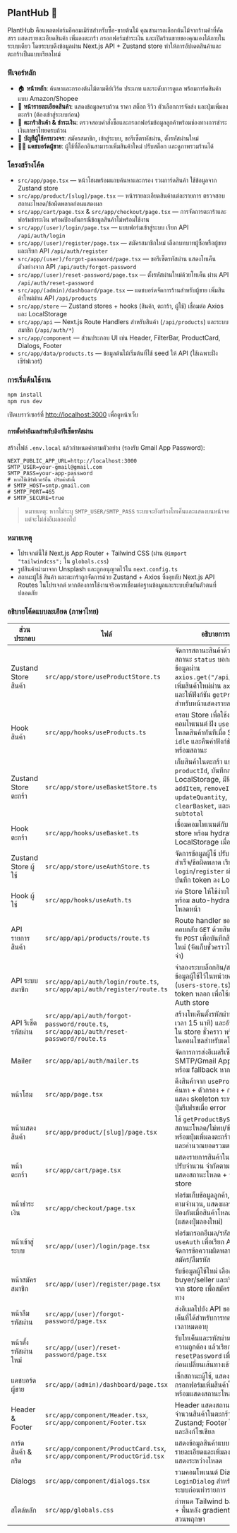 ## PlantHub 🌱

PlantHub คือแพลตฟอร์มอีคอมเมิร์ซสำหรับซื้อ-ขายต้นไม้ คุณสามารถเลือกต้นไม้จากร้านค้าที่คัดสรร แสดงรายละเอียดสินค้า เพิ่มลงตะกร้า กรอกฟอร์มชำระเงิน และเปิดร้านขายของคุณเองได้ภายในระบบเดียว โดยระบบดึงข้อมูลผ่าน Next.js API + Zustand store ทำให้การอัปเดตสินค้าและตะกร้าเป็นแบบเรียลไทม์

### ฟีเจอร์หลัก

- 🏠 **หน้าหลัก**: ค้นหาและกรองต้นไม้ตามคีย์เวิร์ด ประเภท และระดับการดูแล พร้อมการ์ดสินค้าแบบ Amazon/Shopee
- 🌳 **หน้ารายละเอียดสินค้า**: แสดงข้อมูลครบถ้วน ราคา สต็อก รีวิว ตัวเลือกการจัดส่ง และปุ่มเพิ่มลงตะกร้า (ต้องเข้าสู่ระบบก่อน)
- 🛒 **ตะกร้าสินค้า & ชำระเงิน**: ตรวจสอบคำสั่งซื้อและกรอกฟอร์มข้อมูลลูกค้าพร้อมช่องทางการชำระเงินภาษาไทยครบถ้วน
- 👤 **บัญชีผู้ใช้ครบวงจร**: สมัครสมาชิก, เข้าสู่ระบบ, ขอรีเซ็ตรหัสผ่าน, ตั้งรหัสผ่านใหม่
- 🧑‍🌾 **แดชบอร์ดผู้ขาย**: ผู้ใช้ที่ล็อกอินสามารถเพิ่มสินค้าใหม่ ปรับสต็อก และดูภาพรวมร้านได้

### โครงสร้างโค้ด

- `src/app/page.tsx` — หน้าโฮมพร้อมแถบค้นหาและกรอง รวมการ์ดสินค้า ใช้ข้อมูลจาก Zustand store
- `src/app/product/[slug]/page.tsx` — หน้ารายละเอียดสินค้าแต่ละรายการ ตรวจสอบสถานะโหลด/ข้อผิดพลาดก่อนแสดงผล
- `src/app/cart/page.tsx` & `src/app/checkout/page.tsx` — การจัดการตะกร้าและฟอร์มชำระเงิน พร้อมป้องกันกรณีข้อมูลสินค้าไม่พร้อมใช้งาน
- `src/app/(user)/login/page.tsx` — แบบฟอร์มเข้าสู่ระบบ เรียก API `/api/auth/login`
- `src/app/(user)/register/page.tsx` — สมัครสมาชิกใหม่ เลือกบทบาทผู้ซื้อหรือผู้ขาย และเรียก API `/api/auth/register`
- `src/app/(user)/forgot-password/page.tsx` — ขอรีเซ็ตรหัสผ่าน แสดงโทเค็นตัวอย่างจาก API `/api/auth/forgot-password`
- `src/app/(user)/reset-password/page.tsx` — ตั้งรหัสผ่านใหม่ด้วยโทเค็น ผ่าน API `/api/auth/reset-password`
- `src/app/(admin)/dashboard/page.tsx` — แดชบอร์ดจัดการร้านสำหรับผู้ขาย เพิ่มสินค้าใหม่ผ่าน API `/api/products`
- `src/app/store` — Zustand stores + hooks (สินค้า, ตะกร้า, ผู้ใช้) เชื่อมต่อ Axios และ LocalStorage
- `src/app/api` — Next.js Route Handlers สำหรับสินค้า (`/api/products`) และระบบสมาชิก (`/api/auth/*`)
- `src/app/component` — ส่วนประกอบ UI เช่น Header, FilterBar, ProductCard, Dialogs, Footer
- `src/app/data/products.ts` — ข้อมูลต้นไม้เริ่มต้นที่ใช้ seed ให้ API (ใช้เฉพาะฝั่งเซิร์ฟเวอร์)

### การเริ่มต้นใช้งาน

```bash
npm install
npm run dev
```

เปิดเบราว์เซอร์ที่ [http://localhost:3000](http://localhost:3000) เพื่อดูหน้าเว็บ

#### การตั้งค่าอีเมลสำหรับลิงก์รีเซ็ตรหัสผ่าน

สร้างไฟล์ `.env.local` แล้วกำหนดค่าตามตัวอย่าง (รองรับ Gmail App Password):

```env
NEXT_PUBLIC_APP_URL=http://localhost:3000
SMTP_USER=your-gmail@gmail.com
SMTP_PASS=your-app-password
# หากใช้เซิร์ฟเวอร์อื่น ปรับค่าดังนี้
# SMTP_HOST=smtp.gmail.com
# SMTP_PORT=465
# SMTP_SECURE=true
```

> หมายเหตุ: หากไม่ระบุ `SMTP_USER/SMTP_PASS` ระบบจะยังสร้างโทเค็นและแสดงบนหน้าจอ แต่จะไม่ส่งอีเมลออกไป

### หมายเหตุ

- โปรเจกต์นี้ใช้ Next.js App Router + Tailwind CSS (ผ่าน `@import "tailwindcss";` ใน `globals.css`)
- รูปสินค้านำมาจาก Unsplash และถูกอนุญาตไว้ใน `next.config.ts`
- สถานะผู้ใช้ สินค้า และตะกร้าถูกจัดการด้วย Zustand + Axios ซึ่งคุยกับ Next.js API Routes ในโปรเจกต์ หากต้องการใช้งานจริงควรเชื่อมต่อฐานข้อมูลและระบบยืนยันตัวตนที่ปลอดภัย

### อธิบายโค้ดแบบละเอียด (ภาษาไทย)

| ส่วนประกอบ | ไฟล์ | อธิบายการทำงาน |
| --- | --- | --- |
| Zustand Store สินค้า | `src/app/store/useProductStore.ts` | จัดการสถานะสินค้าด้วย Zustand มีสถานะ `status` บอกการโหลด, ดึงข้อมูลผ่าน `axios.get("/api/products")`, เพิ่มสินค้าใหม่ผ่าน `axios.post`, และให้ฟังก์ชัน `getProductBySlug` สำหรับหน้าแสดงรายละเอียด |
| Hook สินค้า | `src/app/hooks/useProducts.ts` | ครอบ Store เพื่อใช้งานในคอมโพเนนต์ ฝัง `useEffect` ให้โหลดสินค้าทันทีเมื่อ Store ยังเป็น `idle` และคืนค่าฟังก์ชัน CRUD พร้อมสถานะ |
| Zustand Store ตะกร้า | `src/app/store/useBasketStore.ts` | เก็บสินค้าในตะกร้า แยกตาม `productId`, บันทึกลง LocalStorage, มีฟังก์ชัน `addItem`, `removeItem`, `updateQuantity`, `clearBasket`, และคำนวณ `subtotal` |
| Hook ตะกร้า | `src/app/hooks/useBasket.ts` | เชื่อมคอมโพเนนต์กับ Basket store พร้อม hydrate จาก LocalStorage เมื่อหน้าโหลด |
| Zustand Store ผู้ใช้ | `src/app/store/useAuthStore.ts` | จัดการข้อมูลผู้ใช้ ปรับสถานะโหลด/สำเร็จ/ข้อผิดพลาด เรียก API `login`/`register` ผ่าน Axios และบันทึก token ลง LocalStorage |
| Hook ผู้ใช้ | `src/app/hooks/useAuth.ts` | ห่อ Store ให้ใช้ง่ายในคอมโพเนนต์ พร้อม auto-hydrate token เมื่อโหลดหน้า |
| API รายการสินค้า | `src/app/api/products/route.ts` | Route handler ของ Next.js ที่ตอบกลับ `GET` ด้วยสินค้าตัวอย่าง และรับ `POST` เพื่อบันทึกสินค้าจากผู้ขายใหม่ (จัดเก็บชั่วคราวในหน่วยความจำ) |
| API ระบบสมาชิก | `src/app/api/auth/login/route.ts`, `src/app/api/auth/register/route.ts` | จำลองระบบล็อกอิน/สร้างบัญชี บันทึกข้อมูลผู้ใช้ไว้ในหน่วยความจำ (`users-store.ts`) และคืน token หลอก เพื่อใช้กับ Zustand Auth store |
| API รีเซ็ตรหัสผ่าน | `src/app/api/auth/forgot-password/route.ts`, `src/app/api/auth/reset-password/route.ts` | สร้างโทเค็นตั้งรหัสผ่านใหม่ (จำกัดเวลา 15 นาที) และอัปเดตรหัสผ่านใน store ชั่วคราว พร้อม log โทเค็นในคอนโซลสำหรับเดโม |
| Mailer | `src/app/api/auth/mailer.ts` | จัดการการส่งอีเมลรีเซ็ตรหัสผ่านผ่าน SMTP/Gmail App Password พร้อม fallback หากยังไม่ได้ตั้งค่า |
| หน้าโฮม | `src/app/page.tsx` | ดึงสินค้าจาก `useProducts`, มีแถบค้นหา + ตัวกรอง + การ์ดสินค้า แสดง skeleton ระหว่างโหลด และปุ่มรีเฟรชเมื่อ error |
| หน้าแสดงสินค้า | `src/app/product/[slug]/page.tsx` | ใช้ `getProductBySlug`, แสดงสถานะโหลด/ไม่พบ/ข้อผิดพลาด พร้อมปุ่มเพิ่มลงตะกร้าหลังเข้าสู่ระบบ และคำนวณยอดรวมตามจำนวน |
| หน้าตะกร้า | `src/app/cart/page.tsx` | แสดงรายการสินค้าในตะกร้าพร้อมปรับจำนวน จำกัดตามสต็อกจริง และแสดงสถานะโหลด + ข้อผิดพลาดจาก store |
| หน้าชำระเงิน | `src/app/checkout/page.tsx` | ฟอร์มเก็บข้อมูลลูกค้า, อัปเดตค่าส่งตามจำนวน, แสดงผลรวมคำสั่งซื้อ, ป้องกันเมื่อสินค้าโหลดไม่สำเร็จ (แสดงปุ่มลองใหม่) |
| หน้าเข้าสู่ระบบ | `src/app/(user)/login/page.tsx` | ฟอร์มกรอกอีเมล/รหัสผ่าน ใช้ `useAuth` เพื่อเรียก API ล็อกอิน และจัดการข้อความผิดพลาด พร้อมลิงก์ไปสมัคร/ลืมรหัส |
| หน้าสมัครสมาชิก | `src/app/(user)/register/page.tsx` | รับข้อมูลผู้ใช้ใหม่ เลือกบทบาท buyer/seller และเรียก `register` จาก store เพื่อสมัครและเปลี่ยนเส้นทาง |
| หน้าลืมรหัสผ่าน | `src/app/(user)/forgot-password/page.tsx` | ส่งอีเมลไปยัง API ขอรีเซ็ต แสดงโทเค็นที่ได้สำหรับการทดสอบ และบอกเวลาหมดอายุ |
| หน้าตั้งรหัสผ่านใหม่ | `src/app/(user)/reset-password/page.tsx` | รับโทเค็นและรหัสผ่านใหม่ ตรวจสอบความถูกต้อง แล้วเรียก `resetPassword` เพื่ออัปเดตข้อมูลก่อนเปลี่ยนเส้นทางเข้าสู่ระบบ |
| แดชบอร์ดผู้ขาย | `src/app/(admin)/dashboard/page.tsx` | เช็กสถานะผู้ใช้, แสดงข้อมูลร้าน, กรอกฟอร์มเพิ่มสินค้าใหม่ผ่าน API พร้อมแสดงสถานะโหลดและ error |
| Header & Footer | `src/app/component/Header.tsx`, `src/app/component/Footer.tsx` | Header แสดงสถานะล็อกอิน/จำนวนสินค้าในตะกร้า ปรับตาม Zustand; Footer ให้ข้อมูลติดต่อและลิงก์โซเชียล |
| การ์ดสินค้า & กริด | `src/app/component/ProductCard.tsx`, `src/app/component/ProductGrid.tsx` | แสดงข้อมูลสินค้าแบบการ์ดพร้อมปุ่มดูรายละเอียดและเพิ่มลงตะกร้า มี state แสดงระหว่างโหลด |
| Dialogs | `src/app/component/dialogs.tsx` | รวมคอมโพเนนต์ Dialog เช่น `LoginDialog` สำหรับบังคับเข้าสู่ระบบก่อนทำรายการ |
| สไตล์หลัก | `src/app/globals.css` | กำหนด Tailwind base + ฟอนต์ + พื้นหลัง gradient ให้บรรยากาศสวนพฤกษา |
